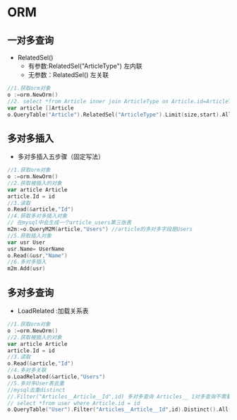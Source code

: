 # ORM

## 一对多查询

- RelatedSel() 
  - 有参数:RelatedSel("ArticleType")  左内联
  - 无参数：RelatedSel() 左关联

```go
//1.获取orm对象
o :=orm.NewOrm()
//2. select *from Article inner join ArticleType on Article.id=ArticleType.id;
var article []Article
o.QueryTable("Article").RelatedSel("ArticleType").Limit(size,start).All(&article)
```



## 多对多插入

- 多对多插入五步骤（固定写法）

```go
//1.获取orm对象
o :=orm.NewOrm()
//2.获取被插入的对象
var article Article
article.Id = id
//3.读取
o.Read(&article,"Id")
//4.获取多对多插入对象
// 在mysql中会生成一个article_users第三张表
m2m:=o.QueryM2M(article,"Users") //article的多对多字段是Users
//5.获取插入对象
var usr User
usr.Name= UserName
o.Read(&usr,"Name")
//6.多对多插入
m2m.Add(usr) 
```



## 多对多查询

- LoadRelated :加载关系表

```go
//1.获取orm对象
o :=orm.NewOrm()
//2.获取被插入的对象
var article Article
article.Id = id
//3.读取
o.Read(&article,"Id")
//4.多对多关联 
o.LoadRelated(&article,"Users")
//5.多对多User表去重
//mysql去重distinct
//.Filter("Articles__Article__Id",id) 多对多查询 Articles__ 1对多查询不需要
// select *from user where Article.id = id 
o.QueryTable("User").Filter("Articles__Article__Id",id).Distinct().All(&usrs)
```

